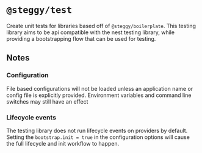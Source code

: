 # `@steggy/test`

Create unit tests for libraries based off of `@steggy/boilerplate`.
This testing library aims to be api compatible with the nest testing library, while providing a bootstrapping flow that can be used for testing.

## Notes

### Configuration

File based configurations will not be loaded unless an application name or config file is explicitly provided.
Environment variables and command line switches may still have an effect

### Lifecycle events

The testing library does not run lifecycle events on providers by default.
Setting the `bootstrap.init = true` in the configuration options will cause the full lifecycle and init workflow to happen.
